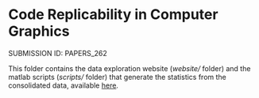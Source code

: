 # Code Replicability in Computer Graphics
SUBMISSION ID: PAPERS_262

This folder contains the data exploration website (*website/* folder) and the matlab scripts (*scripts/* folder) that generate the statistics from the consolidated data, available [here](website/consolidatedData.json).

